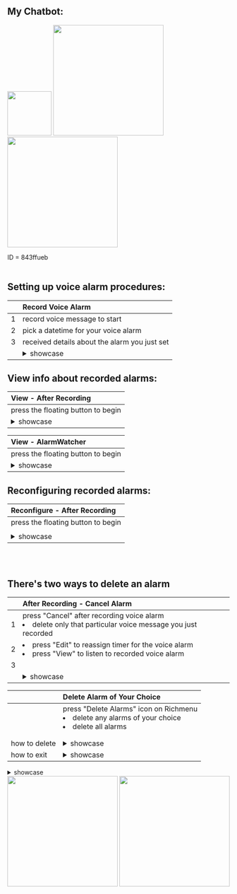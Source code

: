 
## My Chatbot:

<img src="https://user-images.githubusercontent.com/75115433/201181405-bc23f1ce-d9d7-465f-8c1f-b47d76a80186.png" width="100"/>

<img src="https://user-images.githubusercontent.com/75115433/201311272-acf88cc9-9f11-485b-9c92-662af1d16f89.gif" width="250"/>

<img src="https://user-images.githubusercontent.com/75115433/201311281-80f27a2f-33a2-4e89-8bc7-a08b2dfb493e.gif" width="250"/>






ID = 843ffueb
<br><br>

## Setting up voice alarm procedures:

|          |**Record Voice Alarm**|
|:--------:|:-----------------    |
|1| record voice message to start |
|2| pick a datetime for your voice alarm |
|3| received details about the alarm you just set|
|| <details><summary>showcase</summary><p> <img src="https://user-images.githubusercontent.com/75115433/201287327-78389f5c-90a0-4f83-a563-c55163c43a50.gif" width="250"/> </p></details>|

## View info about recorded alarms:

|**View - After Recording**|
|:--------------------            |
|press the floating button to begin |
|<details><summary>showcase</summary><p> <img src="https://user-images.githubusercontent.com/75115433/201287338-0f075bff-287f-4eb9-99d2-1f1d23af15d7.gif" width="250"/> </p></details> |

|**View - AlarmWatcher**|
|:--------------------            |
|press the floating button to begin |
|<details><summary>showcase</summary><p> <img src="https://user-images.githubusercontent.com/75115433/201305840-256eb03b-add3-4fb7-a418-40a1c9a847ca.gif" width="250"/> </p></details> |

## Reconfiguring recorded alarms:

|**Reconfigure - After Recording**|
|:--------------------            |
|press the floating button to begin |
||
|<details><summary>showcase</summary><p> <img src="https://user-images.githubusercontent.com/75115433/201287338-0f075bff-287f-4eb9-99d2-1f1d23af15d7.gif" width="250"/> </p></details> |

<br><br>

## There's two ways to delete an alarm

||**After Recording - Cancel Alarm**|
|:--------:|:----------------- |
|1|press "Cancel" after recording voice alarm <li>delete only that particular voice message you just recorded</li> |
|2|<li> press "Edit" to reassign timer for the voice alarm </li> <li>press "View" to listen to recorded voice alarm </li>|
|3|                             |
|| <details><summary>showcase</summary><p> <img src="https://user-images.githubusercontent.com/75115433/201305918-d807419b-5be8-4100-b79a-c22cc3187603.gif" width="250"/>   <img src="https://user-images.githubusercontent.com/75115433/201287361-0631005a-957c-4d35-bb0d-63e4b0263306.gif" width="250"/> </p></details> |


||**Delete Alarm of Your Choice**|
|:---|:----------------- |
||press "Delete Alarms" icon on Richmenu <li> delete any alarms of your choice </li><li> delete all alarms  </li> |
|||
|||
|how to delete| <details><summary>showcase</summary><p><img src="https://user-images.githubusercontent.com/75115433/201305821-6eb11701-9aaf-4782-aeb0-db792c1cdb87.gif" width="250"/>  </p></details> |
|how to exit| <details><summary>showcase</summary><p> <img src="https://user-images.githubusercontent.com/75115433/201305833-c55cd141-b06a-4c73-a270-86387ac17679.gif" width="250"/>  </p></details> |
                                         
<details><summary>showcase</summary></p></details>

<img src="https://user-images.githubusercontent.com/75115433/201294976-fd948a9f-0465-43f2-904e-fb37d13e3b66.png" width="250"/>
<img src="https://user-images.githubusercontent.com/75115433/201294998-3a7157ff-0238-4150-8ba5-2a08d8bf5870.png" width="250"/>
